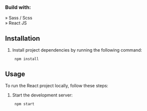 
<h3>Build with:</h3>

» Sass / Scss <br>
» React JS

## Installation
1.  Install project dependencies by running the following command:
    
    ``` 
     npm install
    ```
    

## Usage

To run the React project locally, follow these steps:

 1. Start the development server:

    ``` 
     npm start 
    ``` 
    

    



